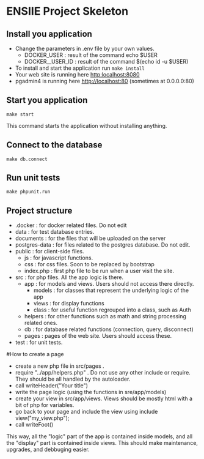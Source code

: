 # ENSIIE Project Skeleton

## Install you application
* Change the parameters in .env file by your own values.
    * DOCKER_USER : result of the command echo $USER
    * DOCKER__USER_ID : result of the command $(echo id -u $USER)
* To install and start the application run `make install`
* Your web site is running here [http:localhost:8080](http:localhost:8080)
* pgadmin4 is running here [http://localhost:80](http:localhost:80) 
(sometimes at 0.0.0.0:80)

## Start you application
`make start`

This command starts the application without installing anything.

## Connect to the database
`make db.connect`

## Run unit tests
`make phpunit.run`

## Project structure

* .docker : for docker related files. Do not edit
* data : for test database entries.
* documents : for the files that will be uploaded on the server
* postgres-data : for files related to the postgres database. Do not edit.
* public : for client-side files.
    * js : for javascript functions.
    * css : for css files. Soon to be replaced by bootstrap
    * index.php : first php file to be run when a user visit the site.
* src : for php files. All the app logic is there.
    * app : for models and views. Users should not access there directly.
        * models : for classes that represent the underlying logic of the app
        * views : for display functions
        * class : for useful function regrouped into a class, such as Auth
    * helpers : for other functions such as math and string processing related ones.
    * db : for database related functions (connection, query, disconnect)
    * pages : pages of the web site. Users should access these.
* test : for unit tests. 

#How to create a page
 * create a new php file in src/pages .
 * require "../app/helpers.php" . 
    Do not use any other include or require. They should be all handled by the autoloader.
 * call writeHeader("Your title")
 * write the page logic (using the functions in sre/app/models)
 * create your view in src/app/views. Views should be mostly html with a bit of php for variables.
 * go back to your page and include the view using 
    include view("my_view.php");
 * call writeFoot()
 
 This way, all the "logic" part of the app is contained inside models, and all the "display"
 part is contained inside views. This should make maintenance, upgrades, and debbuging easier.   
 
 
 
 
 
 
 
 
 
 
 
 
 
 
 
 
 
 
 
 
 
 
 
 







    
    
    